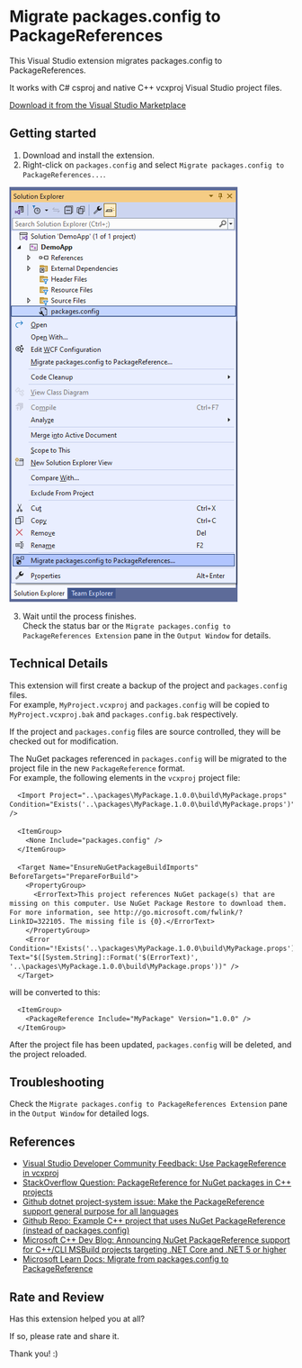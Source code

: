 # Migrate packages.config to PackageReferences

This Visual Studio extension migrates packages.config to PackageReferences.

It works with C# csproj and native C++ vcxproj Visual Studio project files.

[Download it from the Visual Studio Marketplace](https://marketplace.visualstudio.com/items?itemName=RamiAbughazaleh.MigratePackagesConfigToPackageReferencesExtension)

## Getting started

1. Download and install the extension.  
2. Right-click on `packages.config` and select `Migrate packages.config to PackageReferences...`.  

![Preview](Preview.png)

3. Wait until the process finishes.  
  Check the status bar or the `Migrate packages.config to PackageReferences Extension` pane in the `Output Window` for details.


## Technical Details

This extension will first create a backup of the project and `packages.config` files.  
For example, `MyProject.vcxproj` and `packages.config` will be copied to `MyProject.vcxproj.bak` and `packages.config.bak` respectively.  

If the project and `packages.config` files are source controlled, they will be checked out for modification.  

The NuGet packages referenced in `packages.config` will be migrated to the project file in the new `PackageReference` format.  
For example, the following elements in the `vcxproj` project file:
```
  <Import Project="..\packages\MyPackage.1.0.0\build\MyPackage.props" Condition="Exists('..\packages\MyPackage.1.0.0\build\MyPackage.props')" />

  <ItemGroup>
    <None Include="packages.config" />
  </ItemGroup>

  <Target Name="EnsureNuGetPackageBuildImports" BeforeTargets="PrepareForBuild">
    <PropertyGroup>
      <ErrorText>This project references NuGet package(s) that are missing on this computer. Use NuGet Package Restore to download them.  For more information, see http://go.microsoft.com/fwlink/?LinkID=322105. The missing file is {0}.</ErrorText>
    </PropertyGroup>
    <Error Condition="!Exists('..\packages\MyPackage.1.0.0\build\MyPackage.props')" Text="$([System.String]::Format('$(ErrorText)', '..\packages\MyPackage.1.0.0\build\MyPackage.props'))" />
  </Target>
```

will be converted to this:
```
  <ItemGroup>
    <PackageReference Include="MyPackage" Version="1.0.0" />
  </ItemGroup>
```


After the project file has been updated, `packages.config` will be deleted, and the project reloaded.


## Troubleshooting

Check the `Migrate packages.config to PackageReferences Extension` pane in the `Output Window` for detailed logs.

## References

- [Visual Studio Developer Community Feedback: Use PackageReference in vcxproj](https://developercommunity.visualstudio.com/t/Use-PackageReference-in-vcxproj/351636)  
- [StackOverflow Question: PackageReference for NuGet packages in C++ projects](https://stackoverflow.com/q/50599104/90287)  
- [Github dotnet project-system issue: Make the PackageReference support general purpose for all languages](https://github.com/dotnet/project-system/issues/2491)  
- [Github Repo: Example C++ project that uses NuGet PackageReference (instead of packages.config)](https://github.com/japj/CppWithNuGetPackageReference)  
- [Microsoft C++ Dev Blog: Announcing NuGet PackageReference support for C++/CLI MSBuild projects targeting .NET Core and .NET 5 or higher](https://devblogs.microsoft.com/cppblog/announcing-nuget-packagereference-support-for-c-cli-msbuild-projects-targeting-net-core/)  
- [Microsoft Learn Docs: Migrate from packages.config to PackageReference](https://learn.microsoft.com/en-us/nuget/consume-packages/migrate-packages-config-to-package-reference)  

## Rate and Review

Has this extension helped you at all?

If so, please rate and share it.

Thank you! :)